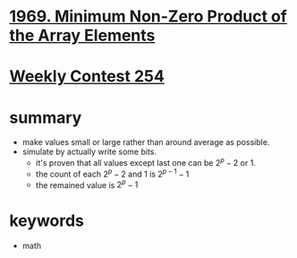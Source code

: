 # [1969. Minimum Non-Zero Product of the Array Elements](https://leetcode.com/problems/minimum-non-zero-product-of-the-array-elements/)




# [Weekly Contest 254](https://leetcode.com/contest/weekly-contest-254)



# summary
- make values small or large rather than around average as possible.
- simulate by actually write some bits.
  - it's proven that all values except last one can be $2^p - 2$ or $1$.
  - the count of each $2^p - 2$ and $1$ is $2^{p - 1} - 1$
  - the remained value is $2^p - 1$


# keywords 
- math